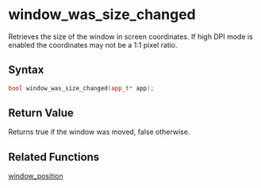 
# window_was_size_changed

Retrieves the size of the window in screen coordinates. If high DPI mode is enabled the coordinates may not be a 1:1 pixel ratio.

## Syntax

```cpp
bool window_was_size_changed(app_t* app);
```

## Return Value

Returns true if the window was moved, false otherwise.

## Related Functions

[window_position](https://github.com/RandyGaul/cute_framework/blob/master/doc/window/window_position.md)  
